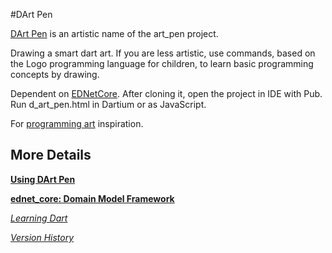 #DArt Pen

[DArt Pen](http://goo.gl/OvQWwN)
is an artistic name of the art_pen project.

Drawing a smart dart art.
If you are less artistic, use commands, based on the Logo programming language
for children, to learn basic programming concepts by drawing.

Dependent on [EDNetCore](https://github.com/ednet-dev/ednet_core).
After cloning it, open the project in IDE with Pub.
Run d_art_pen.html in Dartium or as JavaScript.

For
[programming art](http://urbanape.com/blog/2013/02/19/dunno-if-its-art-but-i-like-it/)
inspiration.

## More Details

[**Using DArt Pen**](http://goo.gl/OvQWwN)

[**ednet_core: Domain Model Framework**](http://goo.gl/Fd08zZ)

[*Learning Dart*](http://learningdart.org/)

[*Version History*](LOG.md)